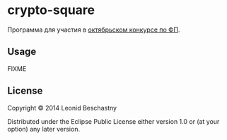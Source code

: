 # crypto-square

Программа для участия в [октябрьском конкурсе по ФП][1].

  [1]: http://haskell98.blogspot.ru/2014/10/blog-post_10.html

## Usage

FIXME

## License

Copyright © 2014 Leonid Beschastny

Distributed under the Eclipse Public License either version 1.0 or (at
your option) any later version.
